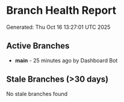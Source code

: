 # Branch Health Report
Generated: Thu Oct 16 13:27:01 UTC 2025

## Active Branches
- **main** - 25 minutes ago by Dashboard Bot

## Stale Branches (>30 days)
No stale branches found

